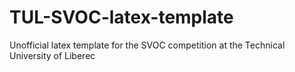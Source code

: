 # TUL-SVOC-latex-template
Unofficial latex template for the SVOC competition at the Technical University of Liberec
